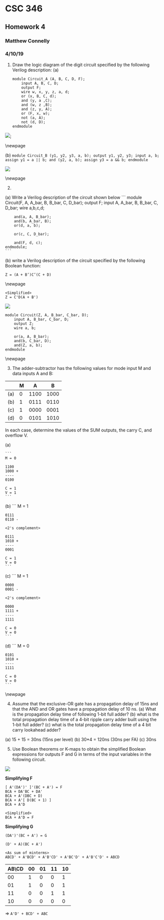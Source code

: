 # CSC 346
## Homework 4
### Matthew Connelly
### 4/10/19

1. Draw the logic diagram of the digit circuit specified by the following Verilog description:
(a)
	```
	module Circuit_A (A, B, C, D, F);
		input A, B, C, D;
		output F;
		wire w, x, y, z, a, d;
		or (x, B, C, d);
		and (y, a ,C);
		and (w, z ,B);
		and (z, y, A);
		or (F, x, w);
		not (a, A);
		not (d, D);
	endmodule
	```
![](hw4-1.png);

\newpage

(b)
	```
	module Circuit_B (y1, y2, y3, a, b);
		output y1, y2, y3;
		input a, b;
		assign y1 = a || b;
		and (y2, a, b);
		assign y3 = a && b;
	endmodule
	```

![](hw4-2.png)

\newpage

2.
(a) Write a Verilog description of the circuit shown below 
	```
	module Circuit(F, A, A_bar, B, B_bar, C, D_bar);
		output F;
		input A, A_bar, B, B_bar, C, D_bar;
		wire a,b,c,d;

		and(a, A, B_bar);
		and(b, A_bar, B);
		or(d, a, b);

		or(c, C, D_bar);

		and(F, d, c);
	endmodule;
	```

(b) write a Verilog description of the circuit specified by the following Boolean function:
```
Z = (A + B’)C’(C + D) 
```

\newpage

```
<Simplified>
Z = C'D(A + B')
```
![](hw4-3.png)
```
module Circuit(Z, A, B_bar, C_bar, D);
	input A, B_bar, C_bar, D;
	output Z;
	wire a, b;

	or(a, A, B_bar);
	and(b, C_bar, D);
	and(Z, a, b);
endmodule
```
\newpage

3. The adder-subtractor has the following values for mode input M and data inputs A and B:

|  | M | A | B |
| - | - | - | - |
| (a) | 0 | 1100 | 1000 |
| (b) | 1 | 0111 | 0110 |
| (c) | 1 | 0000 | 0001 |
| (d) | 0 | 0101 | 1010 |

In each case, determine the values of the SUM outputs, the carry C, and overflow V. 

(a)

	```
	M = 0

	1100
	1000 +
	----
	0100

	C = 1
	V = 1
	```

(b)
	```
	M = 1

	0111
	0110 -

	<2's complement>

	0111
	1010 +
	----
	0001

	C = 1
	V = 0
	```

(c)
	```
	M = 1

	0000
	0001 -

	<2's complement>

	0000
	1111 +
	----
	1111

	C = 0
	V = 0
	```

(d)
	```
	M = 0

	0101
	1010 +
	----
	1111

	C = 0
	V = 0
	```

\newpage

4. Assume that the exclusive-OR gate has a propagation delay of 15ns and that the AND and
OR gates have a propagation delay of 10 ns. (a) What is the propagation delay time of
following 1-bit full adder? (b) what is the total propagation delay time of a 4-bit ripple carry
adder built using the 1-bit full adder? (c) what is the total propagation delay time of a 4 bit
carry lookahead adder? 

(a) 15 + 15 = 30ns (15ns per level)
(b) 30*4 = 120ns (30ns per FA)
(c) 30ns

5. Use Boolean theorems or K-maps to obtain the simplified Boolean expressions for outputs F
and G in terms of the input variables in the following circuit.

![](hw4-prob5.png)

**Simplifying F**
```
[ A'(DA')' ]'(BC + A') = F
BCA + DA'BC + DA'
BCA + A'(DBC + D) 
BCA + A'[ D(BC + 1) ]
BCA + A'D 

<Simplified>
BCA + A'D = F
```

**Simplifying G**
```
(DA')'(BC + A') = G

(D' + A)(BC + A')

<As sum of minterms>
ABCD' + A'BCD' + A'B'CD' + A'BC'D' + A'B'C'D' + ABCD
```
| AB\\CD | 00 | 01 | 11 | 10 |
| - | - | - | - | - |
| 00 | 1 | 0 | 0 | 1 |
| 01 | 1 | 0 | 0 | 1 |
| 11 | 0 | 0 | 1 | 1 |
| 10 | 0 | 0 | 0 | 0 |

$\Rightarrow$ `A'D' + BCD' + ABC`


